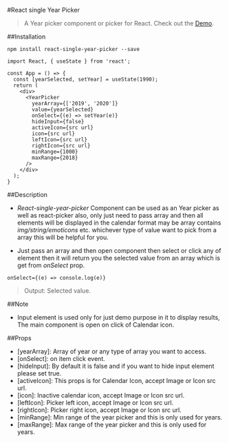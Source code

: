 #React single Year Picker

>A Year picker component or picker for React.
>Check out the [Demo](https://react-year-picker.firebaseapp.com/).

##Installation

`npm install react-single-year-picker --save`

```
import React, { useState } from 'react';

const App = () => {
  const [yearSelected, setYear] = useState(1990);
  return (
    <div>
      <YearPicker
        yearArray={['2019', '2020']}
        value={yearSelected}
        onSelect={(e) => setYear(e)}
        hideInput={false}
        activeIcon={src url}
        icon={src url}
        leftIcon={src url}
        rightIcon={src url}
        minRange={1000}
        maxRange={2018}
      />
    </div>
  );
}
```
##Description
* *React-single-year-picker* Component can be used as an Year picker as well as react-picker also, only just need to pass array and then all elements will be displayed in the calendar format may be array contains *img/string/emoticons* etc. whichever type of value want to pick from a array this will be helpful for you.

* Just pass an array and then open component then select or click any of element then it will return you the selected value from an array which is get from *onSelect* prop. 

```onSelect={(e) => console.log(e)}```
> Output: Selected value.


##Note
* Input element is used only for just demo purpose in it to display results, The main component is open on click of Calendar icon. 
 
##Props

* [yearArray]: Array of year or any type of array you want to access.
* [onSelect]: on item click event.
* [hideInput]: By default it is false and if you want to hide input element please set true.
* [activeIcon]: This props is for Calendar Icon, accept Image or Icon src url.
* [icon]: Inactive calendar icon, accept Image or Icon src url.
* [leftIcon]: Picker left icon, accept Image or Icon src url.
* [rightIcon]: Picker right icon, accept Image or Icon src url.
* [minRange]: Min range of the year picker and this is only used for years.
* [maxRange]: Max range of the year picker and this is only used for years.
